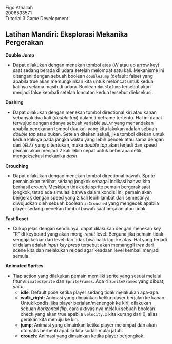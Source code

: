 Figo Athallah<br>
2006533571<br>
Tutorial 3 Game Development

## Latihan Mandiri: Eksplorasi Mekanika Pergerakan

**Double Jump**<br>

-   Dapat dilakukan dengan menekan tombol atas (W atau up arrow key) saat sedang berada di udara setelah melompat satu kali. Mekanisme ini ditangani dengan sebuah boolean `doubleJump` (default: false) yang apabila true akan memungkinkan kita untuk meloncat untuk kedua kalinya selama masih di udara. Boolean `doubleJump` tersebut akan menjadi false kembali setelah loncatan kedua tersebut dieksekusi.

**Dashing**<br>

-   Dapat dilakukan dengan menekan tombol directional kiri atau kanan sebanyak dua kali (_double tap_) dalam timeframe tertentu. Hal ini dapat terwujud dengan adanya sebuah variable `DELAY` yang menandakan apabila penekanan tombol dua kali yang kita lakukan adalah sebuah _double tap_ atau bukan. Setelah ditekan sekali, jika tombol ditekan untuk kedua kalinya pada jangka waktu yang lebih pendek atau sama dengan dari `DELAY` yang ditentukan, maka _double tap_ akan terjadi dan speed pemain akan menjadi 2 kali lebih cepat untuk beberapa detik, mengeksekusi mekanika _dash_.

**Crouching**<br>

-   Dapat dilakukan dengan menekan tombol directional bawah. Sprite pemain akan terlihat sedang jongkok sebagai indikasi bahwa kita berhasil _crouch_. Meskipun tidak ada sprite pemain bergerak saat jongkok, tetap ada simulasi bahwa dalam kondisi ini, pemain akan bergerak dengan speed yang 2 kali lebih lambat dari semestinya, diwujudkan oleh sebuah boolean `isCrouched` yang mengecek apabila player sedang menekan tombol bawah saat berjalan atau tidak.

**Fast Reset**<br>

-   Cukup jelas dengan sendirinya, dapat dilakukan dengan menekan key “R” di keyboard yang akan meng-_reset_ level. Berguna jika pemain tidak sengaja keluar dari level dan tidak bisa balik lagi ke atas. Hal yang terjadi di dalam adalah _input key press_ tersebut akan memanggil _tree_ dari scene kita dan melakukan reload agar keadaan level kembali menjadi semula.

**Animated Sprites**<br>

-   Tiap action yang dilakukan pemain memiliki sprite yang sesuai melalui fitur `AnimatedSprite` dan `SpriteFrames`. Ada 4 `SpriteFrames` yang dibuat, yaitu:
    -   **idle**: Default pose ketika player sedang tidak melakukan apa-apa.
    -   **walk_right**: Animasi yang dimainkan ketika player berjalan ke kanan. Untuk kondisi jika player berjalan/menengok ke kiri, dilakukan sebuah _horizontal flip_, cara aktivasinya melalui sebuah boolean check yang akan true apabila `velocity.x` kita kurang dari 0, alias gerakan kita menuju ke kiri.
    -   **jump**: Animasi yang dimainkan ketika player melompat dan akan otomatis berhenti apabila kita sudah mulai jatuh.
    -   **crouch**: Animasi yang dimainkan ketika player berjongkok.

